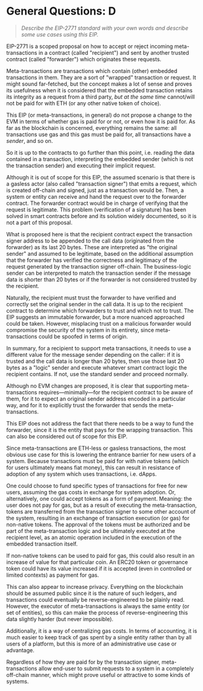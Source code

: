 # General Questions: D

> _Describe the EIP-2771 standard with your own words and describe some use cases using this EIP._

EIP-2771 is a scoped proposal on how to accept or reject incoming meta-transactions in a contract (called "recipient") and sent by another trusted contract (called "forwarder") which originates these requests.

Meta-transactions are transactions which contain (other) embedded transactions in them. They are a sort of "wrapped" transaction or request. It might sound far-fetched, but the concept makes a lot of sense and proves its usefulness when it is considered that the embedded transaction retains its integrity as a request from a third party, _but at the same time_ cannot/will not be paid for with ETH (or any other native token of choice).

This EIP (or meta-transactions, in general) do not propose a change to the EVM in terms of whether gas is paid for or not, or even how it is paid for. As far as the blockchain is concerned, everything remains the same: all transactions use gas and this gas must be paid for, all transactions have a _sender_, and so on.

So it is up to the contracts to go further than this point, i.e. reading the data contained in a transaction, interpreting the embedded sender (which is not the transaction sender) and executing their implicit request.

Although it is out of scope for this EIP, the assumed scenario is that there is a gasless actor (also called "transaction signer") that emits a request, which is created off-chain and signed, just as a transaction would be. Then, a system or entity can receive and hand the request over to the forwarder contract. The forwarder contract would be in charge of verifying that the request is legitimate. This problem (verification of a signature) has been solved in smart contracts before and its solution widely documented, so it is not a part of this proposal.

What is proposed here is that the recipient contract expect the transaction signer address to be appended to the call data (originated from the forwarder) as its last 20 bytes. These are interpreted as "the original sender" and assumed to be legitimate, based on the additional assumption that the forwarder has verified the correctness and legitimacy of the request generated by the transaction signer off-chain. The business-logic sender can be interpreted to match the transaction sender if the message data is shorter than 20 bytes or if the forwarder is not considered trusted by the recipient.

Naturally, the recipient must trust the forwarder to have verified and correctly set the original sender in the call data. It is up to the recipient contract to determine which forwarders to trust and which not to trust. The EIP suggests an immutable forwarder, but a more nuanced approached could be taken. However, misplacing trust on a malicious forwarder would compromise the security of the system in its entirety, since meta-transactions could be spoofed in terms of origin.

In summary, for a recipient to support meta transactions, it needs to use a different value for the message sender depending on the caller: if it is trusted and the call data is longer than 20 bytes, then use those last 20 bytes as a "logic" sender and execute whatever smart contract logic the recipient contains. If not, use the standard sender and proceed normally.

Although no EVM changes are proposed, it is clear that supporting meta-transactions requires—minimally—for the recipient contract to be aware of them, for it to expect an original sender address encoded in a particular way, and for it to explicitly trust the forwarder that sends the meta-transactions.

This EIP does not address the fact that there needs to be a way to fund the forwarder, since it is the entity that pays for the wrapping transaction. This can also be considered out of scope for this EIP.

Since meta-transactions are ETH-less or gasless transactions, the most obvious use case for this is lowering the entrance barrier for new users of a system. Because transactions must be paid for with native tokens (which for users ultimately means fiat money), this can result in resistance of adoption of any system which uses transactions, i.e. dApps.

One could choose to fund specific types of transactions for free for new users, assuming the gas costs in exchange for system adoption. Or, alternatively, one could accept tokens as a form of payment. Meaning: the user does not pay for gas, but as a result of executing the meta-transaction, tokens are transferred from the transaction signer to some other account of the system, resulting in an exchange of transaction execution (or gas) for non-native tokens. The approval of the tokens must be authorized and be part of the meta-transaction logic and be ultimately executed at the recipient level, as an atomic operation included in the execution of the embedded transaction itself.

If non-native tokens can be used to paid for gas, this could also result in an increase of value for that particular coin. An ERC20 token or governance token could have its value increased if it is accepted (even in controlled or limited contexts) as payment for gas.

This can also appear to increase privacy. Everything on the blockchain should be assumed public since it is the nature of such ledgers, and transactions could eventually be reverse-engineered to be plainly read. However, the executor of meta-transactions is always the same entity (or set of entities), so this can make the process of reverse-engineering this data slightly harder (but never impossible).

Additionally, it is a way of centralizing gas costs. In terms of accounting, it is much easier to keep track of gas spent by a single entity rather than by all users of a platform, but this is more of an administrative use case or advantage.

Regardless of how they are paid for by the transaction signer, meta-transactions allow end-user to submit requests to a system in a completely off-chain manner, which might prove useful or attractive to some kinds of systems.

